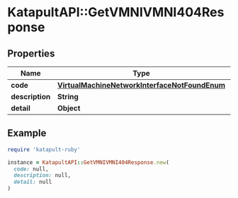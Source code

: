 # KatapultAPI::GetVMNIVMNI404Response

## Properties

| Name | Type | Description | Notes |
| ---- | ---- | ----------- | ----- |
| **code** | [**VirtualMachineNetworkInterfaceNotFoundEnum**](VirtualMachineNetworkInterfaceNotFoundEnum.md) |  | [optional] |
| **description** | **String** |  | [optional] |
| **detail** | **Object** |  | [optional] |

## Example

```ruby
require 'katapult-ruby'

instance = KatapultAPI::GetVMNIVMNI404Response.new(
  code: null,
  description: null,
  detail: null
)
```

